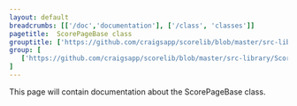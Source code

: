 ```yaml
---
layout: default
breadcrumbs: [['/doc','documentation'], ['/class', 'classes']]
pagetitle:  ScorePageBase class
grouptitle: ['https://github.com/craigsapp/scorelib/blob/master/src-library', 'Source Code']
group: [ 
   ['https://github.com/craigsapp/scorelib/blob/master/src-library/ScorePageBase.cpp', ScorePageBase.cpp], 
]
---
```


This page will contain documentation about the ScorePageBase class.


